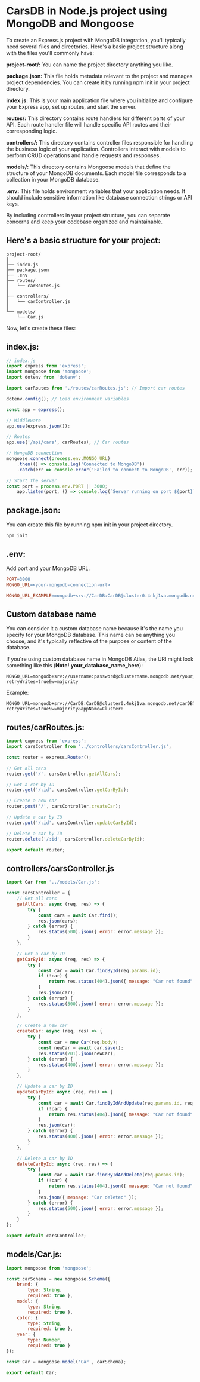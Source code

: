 # CarsDB in Node.js project using MongoDB and Mongoose

To create an Express.js project with MongoDB integration, you'll typically need several files and directories. Here's a basic project structure along with the files you'll commonly have:

**project-root/:** You can name the project directory anything you like.

**package.json:** This file holds metadata relevant to the project and manages project dependencies. You can create it by running npm init in your project directory.

**index.js:** This is your main application file where you initialize and configure your Express app, set up routes, and start the server.

**routes/:** This directory contains route handlers for different parts of your API. Each route handler file will handle specific API routes and their corresponding logic.

**controllers/:** This directory contains controller files responsible for handling the business logic of your application. Controllers interact with models to perform CRUD operations and handle requests and responses.

**models/:** This directory contains Mongoose models that define the structure of your MongoDB documents. Each model file corresponds to a collection in your MongoDB database.

**.env:** This file holds environment variables that your application needs. It should include sensitive information like database connection strings or API keys.

By including controllers in your project structure, you can separate concerns and keep your codebase organized and maintainable.

## Here's a basic structure for your project:

```shell
project-root/
│
├── index.js
├── package.json
├── .env
├── routes/
│   └── carRoutes.js
│
├── controllers/
│   └── carController.js
│
└── models/
    └── Car.js
```

Now, let's create these files:

## index.js:

```javascript
// index.js
import express from 'express';
import mongoose from 'mongoose';
import dotenv from 'dotenv';

import carRoutes from './routes/carRoutes.js'; // Import car routes

dotenv.config(); // Load environment variables

const app = express();

// Middleware
app.use(express.json());

// Routes
app.use('/api/cars', carRoutes); // Car routes

// MongoDB connection
mongoose.connect(process.env.MONGO_URL)
    .then(() => console.log('Connected to MongoDB'))
    .catch(err => console.error('Failed to connect to MongoDB', err));

// Start the server
const port = process.env.PORT || 3000;
    app.listen(port, () => console.log(`Server running on port ${port}`));
```

## package.json:

You can create this file by running npm init in your project directory.

```shell
npm init
```

## .env:

Add port and your MongoDB URL.

```makefile
PORT=3000
MONGO_URL=<your-mongodb-connection-url>

MONGO_URL_EXAMPLE=mongodb+srv://CarDB:CarDB@cluster0.4nkj1va.mongodb.net/?retryWrites=true&w=majority&appName=Cluster0
```

## Custom database name

You can consider it a custom database name because it's the name you specify for your MongoDB database. This name can be anything you choose, and it's typically reflective of the purpose or content of the database.

If you're using custom database name in MongoDB Atlas, the URI might look something like this (**Note!** **your_database_name_here**):

```
MONGO_URL=mongodb+srv://username:password@clustername.mongodb.net/your_database_name_here?retryWrites=true&w=majority
```

Example:

```
MONGO_URL=mongodb+srv://CarDB:CarDB@cluster0.4nkj1va.mongodb.net/carDB?retryWrites=true&w=majority&appName=Cluster0
```

## routes/carRoutes.js:

```javascript
import express from 'express';
import carsController from '../controllers/carsController.js';

const router = express.Router();

// Get all cars
router.get('/', carsController.getAllCars);

// Get a car by ID
router.get('/:id', carsController.getCarById);

// Create a new car
router.post('/', carsController.createCar);

// Update a car by ID
router.put('/:id', carsController.updateCarById);

// Delete a car by ID
router.delete('/:id', carsController.deleteCarById);

export default router;
```

## controllers/carsController.js

```javascript
import Car from '../models/Car.js';

const carsController = {
    // Get all cars
    getAllCars: async (req, res) => {
        try {
            const cars = await Car.find();
            res.json(cars);
        } catch (error) {
            res.status(500).json({ error: error.message });
        }
    },

    // Get a car by ID
    getCarById: async (req, res) => {
        try {
            const car = await Car.findById(req.params.id);
            if (!car) {
                return res.status(404).json({ message: "Car not found" });
            }
            res.json(car);
        } catch (error) {
            res.status(500).json({ error: error.message });
        }
    },

    // Create a new car
    createCar: async (req, res) => {
        try {
            const car = new Car(req.body);
            const newCar = await car.save();
            res.status(201).json(newCar);
        } catch (error) {
            res.status(400).json({ error: error.message });
        }
    },

    // Update a car by ID
    updateCarById: async (req, res) => {
        try {
            const car = await Car.findByIdAndUpdate(req.params.id, req.body, { new: true });
            if (!car) {
                return res.status(404).json({ message: "Car not found" });
            }
            res.json(car);
        } catch (error) {
            res.status(400).json({ error: error.message });
        }
    },

    // Delete a car by ID
    deleteCarById: async (req, res) => {
        try {
            const car = await Car.findByIdAndDelete(req.params.id);
            if (!car) {
                return res.status(404).json({ message: "Car not found" });
            }
            res.json({ message: "Car deleted" });
        } catch (error) {
            res.status(500).json({ error: error.message });
        }
    }
};

export default carsController;
```

## models/Car.js:

```javascript
import mongoose from 'mongoose';

const carSchema = new mongoose.Schema({
    brand: { 
        type: String, 
        required: true },
    model: { 
        type: String, 
        required: true },
    color: { 
        type: String, 
        required: true },
    year: { 
        type: Number, 
        required: true }
});

const Car = mongoose.model('Car', carSchema);

export default Car;
```
